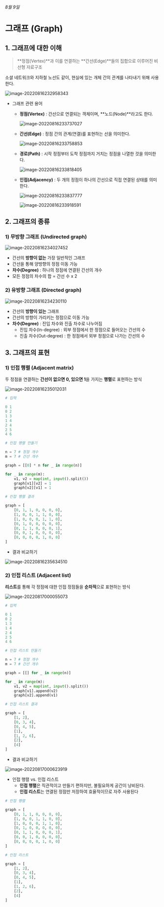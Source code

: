 ###### 8월 9일
# 그래프 (Graph)

## 1. 그래프에 대한 이해

> **정점(Vertex)**과 이를 연결하는 **간선(Edge)**들의 집합으로 이루어진 비선형 자료구조

소셜 네트워크와 지하철 노선도 같이, 현실에 있는 개체 간의 관계를 나타내기 위해 사용한다.

![image-20220816232958343](README.assets/image-20220816232958343.png)



- 그래프 관련 용어

  - **정점(Vertex)** : 간선으로 연결되는 객체이며, **노드(Node)**라고도 한다.

    ![image-20220816233737027](README.assets/image-20220816233737027.png)

  - **간선(Edge)** : 정점 간의 관계(연결)를 표현하는 선을 의미한다.

    ![image-20220816233758853](README.assets/image-20220816233758853.png)

  - **경로(Path)** : 시작 정점부터 도착 정점까지 거치는 정점을 나열한 것을 의미한다.

    ![image-20220816233818405](README.assets/image-20220816233818405.png)

  - **인접(Adjacency)** : 두 개의 정점이 하나의 간선으로 직접 연결된 상태를 의미한다.

    ![image-20220816233837777](README.assets/image-20220816233837777.png)

    ![image-20220816233918591](README.assets/image-20220816233918591.png)



## 2. 그래프의 종류

### 1) 무방향 그래프 (Undirected graph)

![image-20220816234027452](README.assets/image-20220816234027452.png)

- 간선의 **방향이 없는** 가장 일반적인 그래프
- 간선을 통해 양방향의 정점 이동 가능
- **차수(Degree)** : 하나의 정점에 연결된 간선의 개수
- 모든 정점의 차수의 합 = 간선 수 x 2



### 2) 유방향 그래프 (Directed graph)

![image-20220816234230110](README.assets/image-20220816234230110.png)

- 간선의 **방향이 있는** 그래프
- 간선의 방향이 가리키는 정점으로 이동 가능
- **차수(Degree)** : 진입 차수와 진출 차수로 나누어짐
  - 진입 차수(In-degree) : 외부 정점에서 한 정점으로 들어오는 간선의 수
  - 진출 차수(Out-degree) : 한 정점에서 외부 정점으로 나가는 간선의 수



## 3. 그래프의 표현

### 1) 인접 행렬 (Adjacent matrix)

두 정점을 연결하는 **간선이 없으면 0, 있으면 1**을 가지는 **행렬**로 표현하는 방식

![image-20220816235012031](README.assets/image-20220816235012031.png)

```python
# 입력

0 1
0 2
1 3
1 4
2 4
2 5
4 6
```

```python
# 인접 행렬 만들기

n = 7 # 정점 개수
m = 7 # 간선 개수

graph = [[0] * n for _ in range(n)]

for _ in range(m):
    v1, v2 = map(int, input().split())
    graph[v1][v2] = 1
    graph[v2][v1] = 1
```

```python
# 인접 행렬 결과

graph = [
    [0, 1, 1, 0, 0, 0, 0],
    [1, 0, 0, 1, 1, 0, 0],
    [1, 0, 0, 0, 1, 1, 0],
    [0, 1, 0, 0, 0, 0, 0],
    [0, 1, 1, 0, 0, 0, 1],
    [0, 0, 1, 0, 0, 0, 0],
    [0, 0, 0, 0, 1, 0, 0]
]
```

- 결과 비교하기

![image-20220816235634510](README.assets/image-20220816235634510.png)



### 2) 인접 리스트 (Adjacent list)

**리스트**를 통해 각 정점에 대한 인접 정점들을 **순차적**으로 표현하는 방식

![image-20220817000055073](README.assets/image-20220817000055073.png)

```python
# 입력

0 1
0 2
1 3
1 4
2 4
2 5
4 6
```

```python
# 인접 리스트 만들기

n = 7 # 정점 개수
m = 7 # 간선 개수

graph = [[] for _ in range(n)]

for _ in range(m):
    v1, v2 = map(int, input().split())
    graph[v1].append(v2)
    graph[v2].append(v1)
```

```python
# 인접 리스트 결과

graph = [
    [1, 2],
    [0, 3, 4],
    [0, 4, 5],
    [1],
    [1, 2, 6],
    [2],
    [4]
]
```

- 결과 비교하기

![image-20220817000623919](README.assets/image-20220817000623919.png)



- 인접 행렬 vs. 인접 리스트
  - **인접 행렬**은 직관적이고 만들기 편하지만, 불필요하게 공간이 낭비된다.
  - **인접 리스트**는 연결된 정점만 저장하여 효율적이므로 자주 사용된다

```python
# 인접 행렬

graph = [
    [0, 1, 1, 0, 0, 0, 0],
    [1, 0, 0, 1, 1, 0, 0],
    [1, 0, 0, 0, 1, 1, 0],
    [0, 1, 0, 0, 0, 0, 0],
    [0, 1, 1, 0, 0, 0, 1],
    [0, 0, 1, 0, 0, 0, 0],
    [0, 0, 0, 0, 1, 0, 0]
]
```

```python
# 인접 리스트

graph = [
    [1, 2],
    [0, 3, 4],
    [0, 4, 5],
    [1],
    [1, 2, 6],
    [2],
    [4]
]
```

